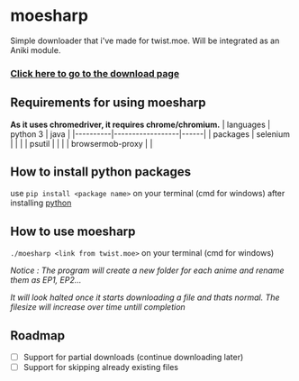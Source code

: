# moesharp
Simple downloader that i've made for twist.moe. Will be integrated as an Aniki module.

### [Click here to go to the download page](https://github.com/RORIdev/moesharp/releases)
## Requirements for using moesharp
**As it uses chromedriver, it requires chrome/chromium.**
|      languages    | python 3         | java |
|----------|------------------|------|
| packages | selenium         |      |
|          | psutil           |      |
|          | browsermob-proxy |      |

## How to install python packages
use `pip install <package name>` on your terminal (cmd for windows) after installing [python](https://www.python.org/downloads/)

## How to use moesharp
`./moesharp <link from twist.moe>` on your terminal (cmd for windows) 

*Notice : The program will create a new folder for each anime and rename them as EP1, EP2...*

*It will look halted once it starts downloading a file and thats normal. The filesize will increase over time untill completion*

## Roadmap
- [ ] Support for partial downloads (continue downloading later)
- [ ] Support for skipping already existing files
